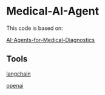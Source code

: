 # Medical-AI-Agent

This code is based on:

[AI-Agents-for-Medical-Diagnostics](https://github.com/ahmadvh/AI-Agents-for-Medical-Diagnostics)

## Tools

[langchain](https://github.com/langchain-ai/langchain)

[openai](https://platform.openai.com/docs/overview)